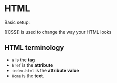 # HTML

Basic setup:
<!--
<!DOCTYPE html>
<html lang="en">

<head>
  <title>TITLE</title>
  <meta charset="UTF8">	
  <link rel="stylesheet" href="styles.css"/>
</head>

<body>
	MAIN HTML CODE 
</body>
</html>
-->

[[CSS]] is used to change the way your HTML looks

## HTML terminology
-   `a` is the **tag**
-   `href` is the **attribute**
-   `index.html` is the **attribute value**
-   `Home` is the **text**.




	